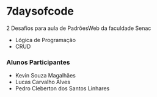 # 7daysofcode
2 Desafios para aula de PadrõesWeb da faculdade Senac

- Lógica de Programação
- CRUD

### Alunos Participantes

- Kevin Souza Magalhães
- Lucas Carvalho Alves
- Pedro Cleberton dos Santos Linhares
